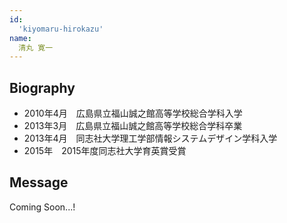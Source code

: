 ```yaml
---
id:
  'kiyomaru-hirokazu'
name:
  清丸 寛一
---
```


## Biography
- 2010年4月　広島県立福山誠之館高等学校総合学科入学
- 2013年3月　広島県立福山誠之館高等学校総合学科卒業
- 2013年4月　同志社大学理工学部情報システムデザイン学科入学
- 2015年　2015年度同志社大学育英賞受賞

## Message
Coming Soon...!
